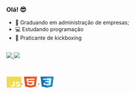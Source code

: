 ### Olá! 😎

 

 


- 🌱 Graduando em administração de empresas;
- 💻 Estudando programação
- 🥊 Praticante de kickboxing

##

 <div>
   <a href="https://github.com/Pedro-Wong">
   <img height="140em" src="https://github-readme-stats.vercel.app/api?username=Pedro-Wong&show_icons=true&theme=merko&include_all_commits=true&count_private=true"/>
   <img height="140em" src="https://github-readme-stats.vercel.app/api/top-langs/?username=Pedro-Wong&layout=compact&langs_count=7&theme=dark"/>
  
 </div>
  
 ##
 
 <div style="display: inline_block"><br>
 
  <img align="center" alt="Js" height="30" width="40" src="https://raw.githubusercontent.com/devicons/devicon/master/icons/javascript/javascript-plain.svg">  
  <img align="center" alt="HTML" height="30" width="40" src="https://raw.githubusercontent.com/devicons/devicon/master/icons/html5/html5-original.svg">
  <img align="center" alt="CSS" height="30" width="40" src="https://raw.githubusercontent.com/devicons/devicon/master/icons/css3/css3-original.svg">
  
</div>
  
  
  
 

